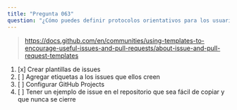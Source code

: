 ```yaml
---
title: "Pregunta 063"
question: "¿Cómo puedes definir protocolos orientativos para los usuarios que deseen enviar reportes de bugs o proponer nuevas funciones en tu repositorio, de manera que sepan qué información completar?"
---
```


> https://docs.github.com/en/communities/using-templates-to-encourage-useful-issues-and-pull-requests/about-issue-and-pull-request-templates
1. [x] Crear plantillas de issues  
1. [ ] Agregar etiquetas a los issues que ellos creen  
1. [ ] Configurar GitHub Projects  
1. [ ] Tener un ejemplo de issue en el repositorio que sea fácil de copiar y que nunca se cierre  
